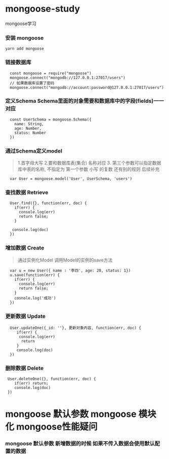 # mongoose-study
mongoose学习
### 安装 mongoose
`yarn add mongoose`
### 链接数据库
```
  const mongoose = require("mongoose")
  mongoose.connect("mongodb://127.0.0.1:27017/users")
  // 如果数据库设置了密码
  mongoose.connect("mongodb://account:password@127.0.0.1:27017/users")
```
### 定义Schema Schema里面的对象需要和数据库中的字段(fields)一一对应
```
  const UserSchema = mongoose.Schema({
    name: String,
    age: Number,
    status: Number
  })
```

### 通过Schema定义model
> 1.首字母大写 
> 2.要和数据库表(集合) 名称对应 
> 3. 第三个参数可以指定数据库中表的名称, 不指定为 第一个参数 小写 的复数 还有别的规则 后续补充
```
  var User = mongoose.model('User', UserSchema, 'users')
```

### 查找数据 Retrieve
```
  User.find({}, function(err, doc) {
    if(err) { 
      console.log(err)
      return false;
    }
    
   console.log(doc)
  })
```


### 增加数据 Create
> 通过实例化Model 调用Model的实例的save方法
```
  var u = new User({ name : '李四', age: 20, status: 1})
  u.save(function(err) {
    if(err) {
      console.log(err)
      return false;
    }
    cosnole.log('成功')
  })
```

### 更新数据 Update
```
  User.updateOne({_id: ''}, 更新对象内容, function(err, doc) {
     if(err) {
      console.log(err)
       return
     }
     console.log(doc)
  })
```

### 删除数据 Delete
```
 User.deleteOne({}, function(err, doc) {
    if(err) return;
    console.log(doc)
 })
```

# mongoose 默认参数 mongoose 模块化 mongoose性能疑问
### mongoose 默认参数 新增数据的时候 如果不传入数据会使用默认配置的数据
